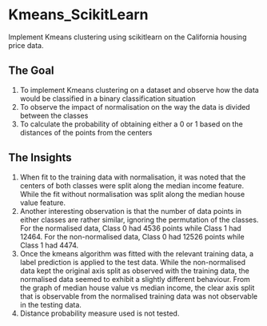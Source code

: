 # Kmeans_ScikitLearn
Implement Kmeans clustering using scikitlearn on the California housing price data.

## The Goal
1) To implement Kmeans clustering on a dataset and observe how the data would be classified in a binary classification situation
2) To observe the impact of normalisation on the way the data is divided between the classes
3) To calculate the probability of obtaining either a 0 or 1 based on the distances of the points from the centers

## The Insights
1) When fit to the training data with normalisation, it was noted that the centers of both classes were split along the median income feature. While the fit without normalisation was split along the median house value feature.
2) Another interesting observation is that the number of data points in either classes are rather similar, ignoring the permutation of the classes. For the normalised data, Class 0 had 4536 points while Class 1 had 12464. For the non-normalised data, Class 0 had 12526 points while Class 1 had 4474.
3) Once the kmeans algorithm was fitted with the relevant training data, a label prediction is applied to the test data. While the non-normalised data kept the original axis split as observed with the training data, the normalised data seemed to exhibit a slightly different behaviour. From the graph of median house value vs median income, the clear axis split that is observable from the normalised training data was not observable in the testing data.
4) Distance probability measure used is not tested.
